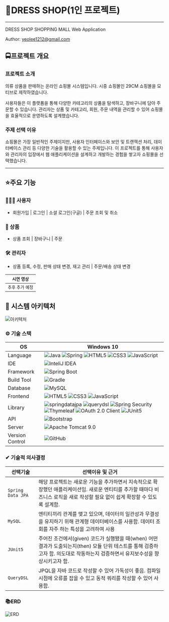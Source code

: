 # 🛒DRESS SHOP(1인 프로젝트)
<hr />
DRESS SHOP SHOPPING MALL Web Application

Author: yeolee1212@gmail.com

## 🚍프로젝트 개요
### 프로젝트 소개
의류 상품을 판매하는 온라인 쇼핑몰 시스템입니다. 시중 쇼핑몰인 29CM 쇼핑몰을 모티브로 제작하였습니다.

사용자들은 이 플랫폼을 통해 다양한 카테고리의 상품을 탐색하고, 장바구니에 담아 주문할 수 있습니다.
관리자는 상품 및 카테고리, 회원, 주문 내역을 관리할 수 있어 쇼핑몰을 효율적으로 운영하도록 설계했습니다.

### 주제 선택 이유
쇼핑몰은 가장 일반적인 주제이지만, 사용자 인터페이스와 보안 및 트랜잭션 처리, 데이터베이스 관리 등 다양한 기술을 활용할 수 있는 주제입니다.
이 프로젝트를 통해 사용자와 관리자의 입장에서 웹 애플리케이션을 설계하고 개발하는 경험을 쌓고자 쇼핑몰을 선택했습니다.

***
## ⭐주요 기능
### 👨‍👨‍👧 사용자
- 회원가입 | 로그인 | 소셜 로그인(구글) | 주문 조회 및 취소

### 🎁 상품
- 상품 조회 | 장바구니 | 주문

### 🛠 관리자
- 상품 등록, 수정, 판매 상태 변경, 재고 관리 | 주문/배송 상태 변경

|  <small>시연 영상</small>   | 
|-------------------------|
| <small>추후 추가 예정</small> |

## 🌈 시스템 아키텍처
![아키텍처](https://github.com/Citrons06/dressShop-mall/assets/125535240/490c1aca-42e4-4da3-97c4-8ba61f1dde14)

### ⚙ 기술 스택
OS | Windows 10
--- | --- |
Language | ![Java](https://img.shields.io/badge/JAVA-000?style=for-the-badge&logo=java&logoColor=white) ![Spring](https://img.shields.io/badge/Spring-000?style=for-the-badge&logo=spring&logoColor=white) ![HTML5](https://img.shields.io/badge/html5-000?style=for-the-badge&logo=html5&logoColor=white) ![CSS3](https://img.shields.io/badge/css3-000?style=for-the-badge&logo=css3&logoColor=white) ![JavaScript](https://img.shields.io/badge/javascript-000?style=for-the-badge&logo=javascript&logoColor=white)
IDE | ![InteliJ IDEA](https://img.shields.io/badge/InteliJ%20IDEA-000?style=for-the-badge&logo=intellijidea&logoColor=white)
Framework | ![Spring Boot](https://img.shields.io/badge/Spring%20Boot-6DB33F?style=for-the-badge&logo=springboot&logoColor=white)
Build Tool | ![Gradle](https://img.shields.io/badge/Gradle-02303A?style=for-the-badge&logo=gradle&logoColor=white)
Database | ![MySQL](https://img.shields.io/badge/MySQL-4479A1?style=for-the-badge&logo=mysql&logoColor=white)
Frontend | ![HTML5](https://img.shields.io/badge/html5-E34F26?style=for-the-badge&logo=html5&logoColor=white) ![CSS3](https://img.shields.io/badge/css3-1572B6?style=for-the-badge&logo=css3&logoColor=white) ![JavaScript](https://img.shields.io/badge/javascript-F7DF1E?style=for-the-badge&logo=javascript&logoColor=black)
Library | ![springdatajpa](https://github.com/Citrons06/dressShop-mall/assets/125535240/2dc6a1f2-ad37-4d8c-889f-c295c5bb27ad) ![querydsl](https://github.com/Citrons06/dressShop-mall/assets/125535240/3e537e19-4dec-418a-9a50-7b636e9f0d7d) ![Spring Security](https://img.shields.io/badge/spring%20security-6DB33F?style=for-the-badge&logo=springsecurity&logoColor=white) ![Thymeleaf](https://img.shields.io/badge/thymeleaf-005F0F?style=for-the-badge&logo=thymeleaf&logoColor=white) ![OAuth 2.0 Client](https://img.shields.io/badge/OAuth%202.0%20Client-4b4b4b?style=for-the-badge) ![JUnit5](https://img.shields.io/badge/JUnit5-25A162?style=for-the-badge&logo=junit5&logoColor=white)
API | ![Bootstrap](https://img.shields.io/badge/Bootstrap-7952B3?style=for-the-badge&logo=bootstrap&logoColor=white)
Server |![Apache Tomcat 9.0](https://img.shields.io/badge/Apache%20Tomcat%20-F8DC75?style=for-the-badge&logo=apachetomcat&logoColor=black)
Version Control | ![GitHub](https://img.shields.io/badge/GitHub-181717?style=for-the-badge&logo=GitHub&logoColor=white)

### ✔ 기술적 의사결정
선택기술 | 선택이유 및 근거
--- | --- |
`Spring Data JPA` | 해당 프로젝트는 새로운 기능을 추가하면서 지속적으로 확장했던 애플리케이션임. 새로운 엔티티를 추가할 때마다 비즈니스 로직을 새로 작성할 필요 없이 쉽게 확장할 수 있도록 설계함.
`MySQL` | 엔티티끼리 관계를 맺고 있으며, 데이터의 일관성과 무결성을 유지하기 위해 관계형 데이터베이스를 사용함. 데이터 조회를 자주 하는 특성을 고려하여 사용
`JUnit5` | 주어진 조건에서(given) 코드가 실행됐을 때(when) 어떤 결과가 도출되는지(then) 모듈 단위 테스트를 통해 검증하고자 함. 의도대로 작동하는지 검증하면서 유지보수성을 향상시키고자 함.
`QueryDSL` | JPQL을 자바 코드로 작성할 수 있어 가독성이 좋음. 컴파일 시점에 오류를 잡을 수 있고 동적 쿼리를 작성할 수 있어 사용함.

### 📚ERD
![ERD](https://github.com/Citrons06/dressShop-mall/assets/125535240/8fbf6d8b-cf43-4c03-813e-1044a9fcb293)
